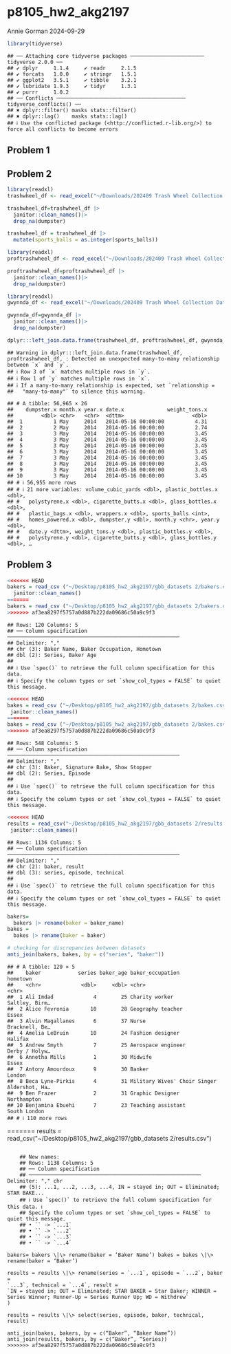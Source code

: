 p8105_hw2_akg2197
================
Annie Gorman
2024-09-29

``` r
library(tidyverse)
```

    ## ── Attaching core tidyverse packages ──────────────────────── tidyverse 2.0.0 ──
    ## ✔ dplyr     1.1.4     ✔ readr     2.1.5
    ## ✔ forcats   1.0.0     ✔ stringr   1.5.1
    ## ✔ ggplot2   3.5.1     ✔ tibble    3.2.1
    ## ✔ lubridate 1.9.3     ✔ tidyr     1.3.1
    ## ✔ purrr     1.0.2     
    ## ── Conflicts ────────────────────────────────────────── tidyverse_conflicts() ──
    ## ✖ dplyr::filter() masks stats::filter()
    ## ✖ dplyr::lag()    masks stats::lag()
    ## ℹ Use the conflicted package (<http://conflicted.r-lib.org/>) to force all conflicts to become errors

## Problem 1

## Problem 2

``` r
library(readxl)
trashwheel_df <- read_excel("~/Downloads/202409 Trash Wheel Collection Data.xlsx", sheet = 1, range = "A2:N653")

trashwheel_df=trashwheel_df |>
  janitor::clean_names()|>
  drop_na(dumpster)

trashwheel_df = trashwheel_df |>
  mutate(sports_balls = as.integer(sports_balls))

library(readxl)
proftrashwheel_df <- read_excel("~/Downloads/202409 Trash Wheel Collection Data.xlsx", sheet = 2, range = "A2:M121")

proftrashwheel_df=proftrashwheel_df |>
  janitor::clean_names()|>
  drop_na(dumpster)

library(readxl)
gwynnda_df <- read_excel("~/Downloads/202409 Trash Wheel Collection Data.xlsx", sheet = 4, range = "A2:L265")

gwynnda_df=gwynnda_df |>
  janitor::clean_names()|>
  drop_na(dumpster)

dplyr:::left_join.data.frame(trashwheel_df, proftrashwheel_df, gwynnda_df, by = "volume_cubic_yards")
```

    ## Warning in dplyr:::left_join.data.frame(trashwheel_df, proftrashwheel_df, : Detected an unexpected many-to-many relationship between `x` and `y`.
    ## ℹ Row 3 of `x` matches multiple rows in `y`.
    ## ℹ Row 1 of `y` matches multiple rows in `x`.
    ## ℹ If a many-to-many relationship is expected, set `relationship =
    ##   "many-to-many"` to silence this warning.

    ## # A tibble: 56,965 × 26
    ##    dumpster.x month.x year.x date.x              weight_tons.x
    ##         <dbl> <chr>   <chr>  <dttm>                      <dbl>
    ##  1          1 May     2014   2014-05-16 00:00:00          4.31
    ##  2          2 May     2014   2014-05-16 00:00:00          2.74
    ##  3          3 May     2014   2014-05-16 00:00:00          3.45
    ##  4          3 May     2014   2014-05-16 00:00:00          3.45
    ##  5          3 May     2014   2014-05-16 00:00:00          3.45
    ##  6          3 May     2014   2014-05-16 00:00:00          3.45
    ##  7          3 May     2014   2014-05-16 00:00:00          3.45
    ##  8          3 May     2014   2014-05-16 00:00:00          3.45
    ##  9          3 May     2014   2014-05-16 00:00:00          3.45
    ## 10          3 May     2014   2014-05-16 00:00:00          3.45
    ## # ℹ 56,955 more rows
    ## # ℹ 21 more variables: volume_cubic_yards <dbl>, plastic_bottles.x <dbl>,
    ## #   polystyrene.x <dbl>, cigarette_butts.x <dbl>, glass_bottles.x <dbl>,
    ## #   plastic_bags.x <dbl>, wrappers.x <dbl>, sports_balls <int>,
    ## #   homes_powered.x <dbl>, dumpster.y <dbl>, month.y <chr>, year.y <dbl>,
    ## #   date.y <dttm>, weight_tons.y <dbl>, plastic_bottles.y <dbl>,
    ## #   polystyrene.y <dbl>, cigarette_butts.y <dbl>, glass_bottles.y <dbl>, …

## Problem 3

``` r
<<<<<<< HEAD
bakers = read_csv ("~/Desktop/p8105_hw2_akg2197/gbb_datasets 2/bakers.csv") |>
  janitor::clean_names()
=======
bakers = read_csv ("~/Desktop/p8105_hw2_akg2197/gbb_datasets 2/bakers.csv")
>>>>>>> af3ea8297f5757a0d887b222da09686c50a9c9f3
```

    ## Rows: 120 Columns: 5
    ## ── Column specification ────────────────────────────────────────────────────────
    ## Delimiter: ","
    ## chr (3): Baker Name, Baker Occupation, Hometown
    ## dbl (2): Series, Baker Age
    ## 
    ## ℹ Use `spec()` to retrieve the full column specification for this data.
    ## ℹ Specify the column types or set `show_col_types = FALSE` to quiet this message.

``` r
<<<<<<< HEAD
bakes = read_csv ("~/Desktop/p8105_hw2_akg2197/gbb_datasets 2/bakes.csv") |>
 janitor::clean_names()
=======
bakes = read_csv ("~/Desktop/p8105_hw2_akg2197/gbb_datasets 2/bakes.csv")
>>>>>>> af3ea8297f5757a0d887b222da09686c50a9c9f3
```

    ## Rows: 548 Columns: 5
    ## ── Column specification ────────────────────────────────────────────────────────
    ## Delimiter: ","
    ## chr (3): Baker, Signature Bake, Show Stopper
    ## dbl (2): Series, Episode
    ## 
    ## ℹ Use `spec()` to retrieve the full column specification for this data.
    ## ℹ Specify the column types or set `show_col_types = FALSE` to quiet this message.

``` r
<<<<<<< HEAD
results = read_csv("~/Desktop/p8105_hw2_akg2197/gbb_datasets 2/results.csv", skip = 2) |>
 janitor::clean_names()
```

    ## Rows: 1136 Columns: 5
    ## ── Column specification ────────────────────────────────────────────────────────
    ## Delimiter: ","
    ## chr (2): baker, result
    ## dbl (3): series, episode, technical
    ## 
    ## ℹ Use `spec()` to retrieve the full column specification for this data.
    ## ℹ Specify the column types or set `show_col_types = FALSE` to quiet this message.

``` r
bakers=
  bakers |> rename(baker = baker_name)
bakes = 
  bakes |> rename(baker = baker)

# checking for discrepancies between datasets
anti_join(bakers, bakes, by = c("series", "baker"))
```

    ## # A tibble: 120 × 5
    ##    baker            series baker_age baker_occupation             hometown      
    ##    <chr>             <dbl>     <dbl> <chr>                        <chr>         
    ##  1 Ali Imdad             4        25 Charity worker               Saltley, Birm…
    ##  2 Alice Fevronia       10        28 Geography teacher            Essex         
    ##  3 Alvin Magallanes      6        37 Nurse                        Bracknell, Be…
    ##  4 Amelia LeBruin       10        24 Fashion designer             Halifax       
    ##  5 Andrew Smyth          7        25 Aerospace engineer           Derby / Holyw…
    ##  6 Annetha Mills         1        30 Midwife                      Essex         
    ##  7 Antony Amourdoux      9        30 Banker                       London        
    ##  8 Beca Lyne-Pirkis      4        31 Military Wives' Choir Singer Aldershot, Ha…
    ##  9 Ben Frazer            2        31 Graphic Designer             Northampton   
    ## 10 Benjamina Ebuehi      7        23 Teaching assistant           South London  
    ## # ℹ 110 more rows
=======
results = read_csv("~/Desktop/p8105_hw2_akg2197/gbb_datasets 2/results.csv")
```

    ## New names:
    ## Rows: 1138 Columns: 5
    ## ── Column specification
    ## ──────────────────────────────────────────────────────── Delimiter: "," chr
    ## (5): ...1, ...2, ...3, ...4, IN = stayed in; OUT = Eliminated; STAR BAKE...
    ## ℹ Use `spec()` to retrieve the full column specification for this data. ℹ
    ## Specify the column types or set `show_col_types = FALSE` to quiet this message.
    ## • `` -> `...1`
    ## • `` -> `...2`
    ## • `` -> `...3`
    ## • `` -> `...4`

bakers= bakers \|\> rename(baker = ‘Baker Name’) bakes = bakes \|\>
rename(baker = ‘Baker’)

results = results \|\> rename(series = `...1`, episode = `...2`, baker =
`...3`, technical = `...4`, result =
`IN = stayed in; OUT = Eliminated; STAR BAKER = Star Baker; WINNER = Series Winner; Runner-Up = Series Runner Up; WD = Withdrew`
)

results = results \|\> select(series, episode, baker, technical, result)

anti_join(bakes, bakers, by = c(“Baker”, “Baker Name”))
anti_join(results, bakers, by = c(“Baker”, “Series))
>>>>>>> af3ea8297f5757a0d887b222da09686c50a9c9f3
